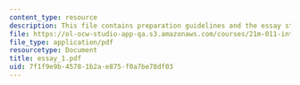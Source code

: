 ```yaml
---
content_type: resource
description: This file contains preparation guidelines and the essay structure.
file: https://ol-ocw-studio-app-qa.s3.amazonaws.com/courses/21m-011-introduction-to-western-music-spring-2006/7f1f9e9b45781b2ae875f0a7be78df03_essay_1.pdf
file_type: application/pdf
resourcetype: Document
title: essay_1.pdf
uid: 7f1f9e9b-4578-1b2a-e875-f0a7be78df03
---
```

